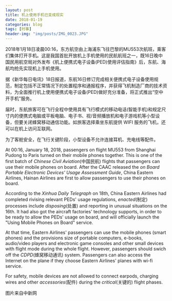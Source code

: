 ```yaml
---
layout: post
title: 机上使用手机已变成现实
date: 2018-01-19
categories: blog
tags: [时事]
header-img: "img/posts/IMG_0023.JPG"
---
```

2018年1月18日凌晨00:16，东方航空由上海浦东飞往巴黎的MU553次航班，乘客们集体打开手机。这是我国首批开放机上手机使用的民航航班之一，既16日晚中国民用航空局对外发布《机上便携式电子设备(PED)使用评估指南》后，东航、海航均抢先实现机上手机使用。

据《新华每日电讯》18日报道，东航16日修订完成相关便携式电子设备使用规范，制定包括不正常情况下的处置程序和通报程序，并获得飞机制造厂商的技术资料，为全面推行机上使用便携式电子设备(PED)做好充分准备，将正式推出“空中开手机”服务。

届时，东航旅客可在飞行全程中使用具有飞行模式的移动电话(智能手机)和规定尺寸内的便携式电脑或平板电脑、电子书、视/音频播放机和电子游戏机等小型设备，但要关闭蜂窝移动通信功能。如旅客选择乘坐东航提供 WIFI 服务的飞机，还可以在机上访问互联网。

为了客舱安全，在飞行关键阶段，小型设备不允许连接耳机、充电线等配件。

At 00:16, January 18, 2018, passengers on flight MU553 from Shanghai Pudong to Paris turned on their mobile phones together. This is one of the first batch of _Chinese Civil Aviation_(中国民航) flights that passengers can use their mobile phones on board. After the CAAC released the _on Board Portable Electronic Devices' Usage Assessment Guide_, China Eastern Airlines, Hainan Airlines are first to allow passengers to use their phones on board.

According to the _Xinhua Daily Telegraph_ on 18th, China Eastern Airlines had completed rivising relevant PEDs' usage regulations, _enacted_(制定) processes include _disposing_(处置) and reporting in unusual situations on the 16th. It had also got the aircraft factories' technology supports, in order to be ready to allow the PEDs' usage on board, and will officially launch the "Using Mobile Phones on Board" service.

At that time, Eastern Airlines' passengers can use the mobile phones (smart phones) and the provisions size of portable computers, e-books, audio/video players and electronic game consoles and other small devices with flight mode during the whole flight. However, passengers should swich off the _CDPD_(蜂窝移动通讯) system. Passengers can also access the Internet on the plane if they choose Eastern Airlines' planes with wi-fi service.

For safety, mobile devices are not allowed to connect earpods, charging wires and other _accessories_(配件) during the _critical_(关键的) flight phases.

图片来自中新网
